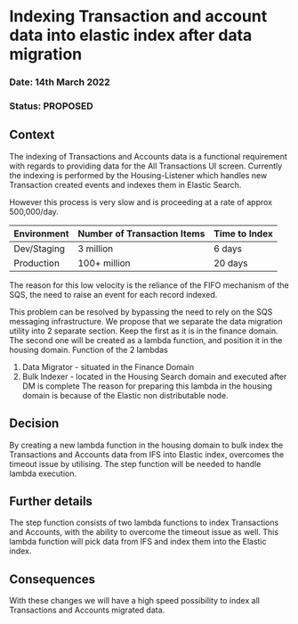 # Indexing Transaction and account data into elastic index after data migration

### **Date:** 14th March 2022

### **Status:** PROPOSED

## **Context**

The indexing of Transactions and Accounts data is a functional requirement with regards to providing data for the All Transactions UI screen.
Currently the indexing is performed by the Housing-Listener which handles new Transaction created events and indexes them in Elastic Search.

However this process is very slow and is proceeding at a rate of approx 500,000/day.

| Environment | Number of Transaction Items | Time to Index|
|-------------|-----------------------------|--------------|
| Dev/Staging | 3 million | 6 days |
| Production | 100+ million | 20 days |

The reason for this low velocity is the reliance of the FIFO mechanism of the SQS, the need to raise an event for each record indexed.

This problem can be resolved by bypassing the need to rely on the SQS messaging infrastructure.
We propose that we separate the data migration utility into 2 separate section. Keep the first as it is in the finance domain.
The second one will be created as a lambda function, and position it in the housing domain.
Function of the 2 lambdas
1. Data Migrator - situated in the Finance Domain
2. Bulk Indexer - located in the Housing Search domain and executed after DM is complete
The reason for preparing this lambda in the housing domain is because of the Elastic non distributable node.

## **Decision**

By creating a new lambda function in the housing domain to bulk index the Transactions and Accounts data from IFS into Elastic index,
overcomes the timeout issue by utilising.
The step function will be needed to handle lambda execution.

## **Further details**

The step function consists of two lambda functions to index Transactions and Accounts, with the ability to overcome the timeout issue as well.
This lambda function will pick data from IFS and index them into the Elastic index.

## **Consequences**
With these changes we will have a high speed possibility to index all Transactions and Accounts migrated data.